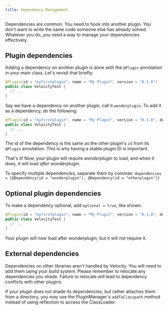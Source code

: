 ```yaml
---
title: Dependency Management
---
```


Dependencies are common. You need to hook into another plugin. You don't want to write the same code someone else has already solved. Whatever you do, you need a way to manage your dependencies effectively.

## Plugin dependencies

Adding a dependency on another plugin is done with the `@Plugin` annotation in your main class. Let's revisit that briefly:

```java
@Plugin(id = "myfirstplugin", name = "My Plugin", version = "0.1.0")
public class VelocityTest {
  // ...
}
```

Say we have a dependency on another plugin, call it `wonderplugin`. To add it as a dependency, do the following:

```java
@Plugin(id = "myfirstplugin", name = "My Plugin", version = "0.1.0", dependencies = {@Dependency(id = "wonderplugin")})
public class VelocityTest {
  // ...
}
```

The id of the dependency is the same as the other plugin's `id` from its `@Plugin` annotation. This is why having a stable plugin ID is important.

That's it! Now, your plugin will require *wonderplugin* to load, and when it does, it will load *after* wonderplugin.

To specify multiple dependencies, separate them by commas: `dependencies = {@Dependency(id = "wonderplugin"), @Dependency(id = "otherplugin")}`

## Optional plugin dependencies

To make a dependency optional, add `optional = true`, like shown:

```java
@Plugin(id = "myfirstplugin", name = "My Plugin", version = "0.1.0", dependencies = {@Dependency(id = "wonderplugin", optional = true)})
public class VelocityTest {
  // ...
}
```

Your plugin will now load after wonderplugin, but it will not require it.

## External dependencies

Dependencies on other libraries aren't handled by Velocity. You will need to add them using your build system. Please remember
to relocate any dependencies you shade. Failure to relocate will lead to dependency conflicts with other plugins.

If your plugin does not shade its dependencies, but rather attaches them from a directory, you may use the PluginManager's
`addToClasspath` method instead of using reflection to access the ClassLoader.

